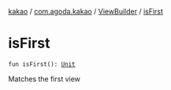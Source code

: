 [kakao](../../index.md) / [com.agoda.kakao](../index.md) / [ViewBuilder](index.md) / [isFirst](./is-first.md)

# isFirst

`fun isFirst(): `[`Unit`](https://kotlinlang.org/api/latest/jvm/stdlib/kotlin/-unit/index.html)

Matches the first view

